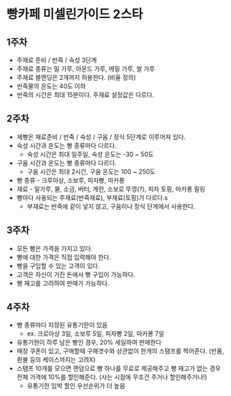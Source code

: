 # 빵카페  미셀린가이드 2스타 

## 1주차
- 주재료 준비 / 반죽  / 숙성  3단계 
- 주재료 종류는 밀 가루, 아몬드 가루, 메밀 가루, 쌀 가루 
- 주재료 블랜딩은 2개까지 허용한다. (비율 정의)
- 반죽물의 온도는 40도 이하 
- 반죽의 시간은 최대 15분이다. 주재료 설정값은 다르다. 


## 2주차
- 제빵은 재료준비 / 반죽 / 숙성 / 구움 / 장식 5단계로 이루어져 있다. 
- 숙성 시간과 온도는 빵 종류마다 다르다.
    - 숙성 시간은 최대 일주일, 숙성 온도는 -30 ~ 50도
- 구움 시간과 온도는 빵 종류마다 다르다.
    - 구움 시간은 최대 2시간, 구움 온도는 100 ~ 250도
- 빵 종류 - 크루아상, 소보루, 피자빵, 마카롱
- 재료 - 밀가루, 물, 소금, 버터, 계란, 소보로 뚜껑(?), 피자 토핑, 마카롱 필링
- 빵마다 사용되는 주재료(반죽재료), 부재료(토핑)가 다르다.s
    - 부재료는 반죽에 같이 넣지 않고, 구움이나 장식 단계에서 사용한다.


## 3주차
- 모든 빵은 가격을 가지고 있다.
- 빵에 대한 가격은 직접 입력해야 한다.
- 빵을  구입할 수 있는 고객이 있다.
- 고객은 자신이 가진 돈에서 빵 구입이 가능하다.
- 빵 재고를 고려하여 판매가 가능하다.

## 4주차
- 빵 종류마다 지정된 유통기한이 있음
    - ex. 크로아상 3일, 소보루 5일, 피자빵 2일, 마카롱 7일
- 유통기한이 하루 남은 빵인 경우, 20% 세일하여 판매한다
- 매장 쿠폰이 있고, 구매할때 구매갯수와 상관없이 한개의 스탬프를 찍어준다. (반품, 환불 등의 케이스까지는 고려X)
- 스탬프 10개를 모으면 랜덤으로 빵 하나를 무료로 제공해주고 빵 재고가 없는 경우 전체 가격에 10%를 할인해준다. (사는 시점에 무조건 주거나 할인해주거나!)
    - 유통기한 임박 할인 우선순위가 더 높음